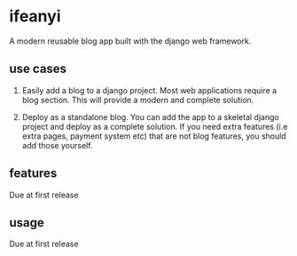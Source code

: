 # ifeanyi
A modern reusable blog app built with the django web framework.

## use cases
1. Easily add a blog to a django project. Most web applications require a blog section. This will provide a modern and complete solution.

2. Deploy as a standalone blog. You can add the app to a skeletal django project and deploy as a complete solution. If you need extra features (i.e extra pages, payment system etc)
that are not blog features, you should add those yourself.

## features
Due at first release

## usage
Due at first release
